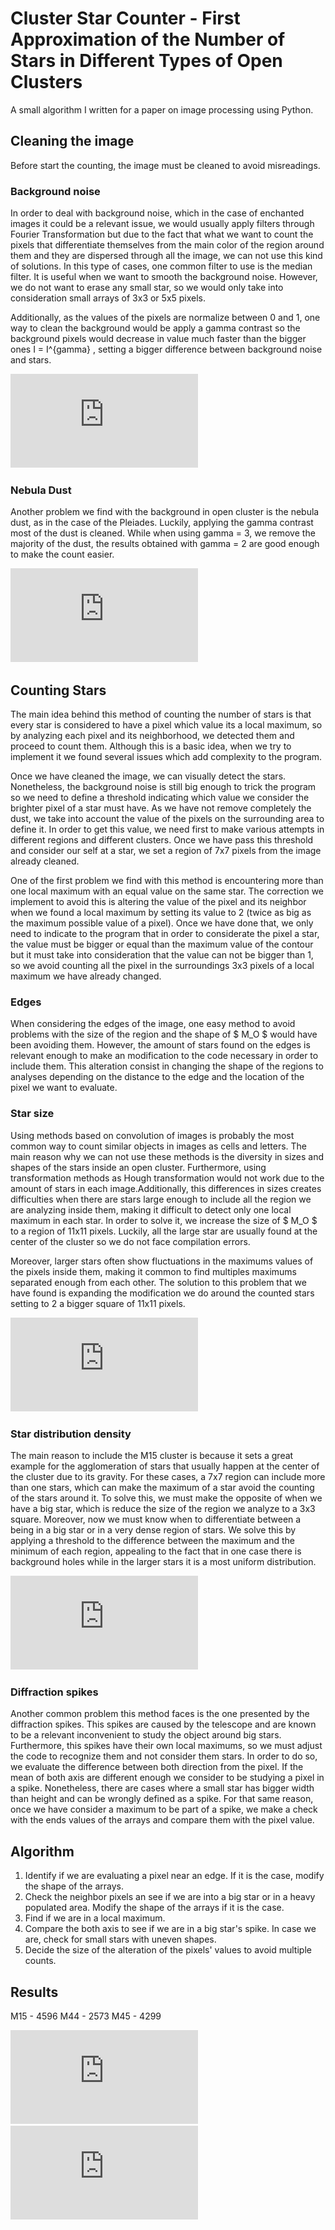 # Cluster Star Counter - First Approximation of the Number of Stars in Different Types of Open Clusters
A small algorithm I written for a paper on image processing using Python. 
## Cleaning the image
Before start the counting, the image must be cleaned to avoid misreadings.
### Background noise
In order to deal with background noise, which in the case of enchanted images it could be a relevant issue, we would usually apply filters through Fourier Transformation but due to the fact that what we want to count the pixels that differentiate themselves from the main color of the region around them and they are dispersed through all the image, we can not use this kind of solutions. In this type of cases, one common filter to use is the median filter. It is useful when we want to smooth the background noise. However, we do not want to erase any small star, so we would only take into consideration small arrays of 3x3 or 5x5 pixels.

Additionally, as the values of the pixels are normalize between 0 and 1, one way to clean the background would be apply a gamma contrast so the background pixels would decrease in value much faster than the bigger ones  I = I^{gamma}  , setting a bigger difference between background noise and stars.


![Filters](https://github.com/AlbertAlonso/ClusterStarCounter/blob/master/Readme_Images/figure_filters_bkg-eps-converted-to.pdf)


### Nebula Dust
Another problem we find with the background in open cluster is the nebula dust, as in the case of the Pleiades. Luckily, applying the gamma contrast most of the dust is cleaned. While when using gamma = 3, we remove the majority of the dust, the results obtained with gamma = 2  are good enough to make the count easier. 

![Nebula Dust](https://github.com/AlbertAlonso/ClusterStarCounter/blob/master/Readme_Images/figure_nebulosa_dust-eps-converted-to.pdf)


## Counting Stars
The main idea behind this method of counting the number of stars is that every star is considered to have a pixel which value its a local maximum, so by analyzing each pixel and its neighborhood, we detected them and proceed to count them. Although this is a basic idea, when we try to implement it we found several issues which add complexity to the program. 

Once we have cleaned the image, we can visually detect the stars. Nonetheless, the background noise is still big enough to trick the program so we need to define a threshold indicating which value we consider the brighter pixel of a star must have. As we have not remove completely the dust, we take into account the value of the pixels on the surrounding area to define it.  In order to get this value, we need first to make various attempts in different regions and different clusters. Once we have pass this threshold and consider our self at a star, we set a region of 7x7 pixels from the image already cleaned.

One of the first problem we find with this method is encountering more than one local maximum with an equal value on the same star. The correction we implement to avoid this is altering the value of the pixel and its neighbor when we found a local maximum by setting its value to 2 (twice as big as the maximum possible value of a pixel).  Once we have done that, we only need to indicate to the program that in order to considerate the pixel a star, the value must be bigger or equal than the maximum value of the contour but it must take into consideration that the value can not be bigger than 1, so we avoid counting all the pixel in the surroundings 3x3 pixels of a local maximum we have already changed.

### Edges
When considering the edges of the image, one easy method to avoid problems with the size of the region and the shape of $ M_O $ would have been avoiding them. However, the amount of stars found on the edges is relevant enough to make an modification to the code necessary in order to include them. This alteration consist in changing the shape of the regions to analyses depending on the distance to the edge and the location of the pixel we want to evaluate.  

### Star size
Using methods based on convolution of images is probably the most common way to count similar objects in images as cells and letters. The main reason why we can not use these methods is the diversity in sizes and shapes of the stars inside an open cluster. Furthermore, using transformation methods as Hough transformation would not work due to the amount of stars in each image.Additionally, this differences in sizes creates difficulties when there are stars large enough to include all the region we are analyzing inside them, making it difficult to detect only one local maximum in each star. In order to solve it, we increase the size of $ M_O $ to a region of 11x11 pixels. Luckily, all the large star are usually found at the center of the cluster so we do not face compilation errors.
  
Moreover, larger stars often show fluctuations in the maximums values of the pixels inside them, making it common to find multiples maximums separated enough from each other. The solution to this problem that we have found is expanding the modification we do around the counted stars setting to 2 a bigger square of 11x11 pixels.

![Nebula Dust](https://github.com/AlbertAlonso/ClusterStarCounter/blob/master/Readme_Images/fig_big_stars-eps-converted-to.pdf)


### Star distribution density
The main reason to include the M15 cluster is because it sets a great example for the agglomeration of stars that usually happen at the center of the cluster due to its gravity. For these cases, a 7x7 region can include more than one stars, which can make the maximum of a star avoid the counting of the stars around it. To solve this, we must make the opposite of when we have a big star, which is reduce the size of the region we analyze to a 3x3 square. Moreover, now we must know when to differentiate between a being in a big star or in a very dense region of stars. We solve this by applying a threshold to the difference between the maximum and the minimum of each region, appealing to the fact that in one case there is background holes while in the larger stars it is a most uniform distribution. 

![Star density](https://github.com/AlbertAlonso/ClusterStarCounter/blob/master/Readme_Images/fig_big_stars-eps-converted-to.pdf)



### Diffraction spikes
Another common problem this method faces is the one presented by the diffraction spikes. This spikes are caused by the telescope and are known to be a relevant inconvenient to study the object around big stars. Furthermore, this spikes have their own local maximums, so we must adjust the code to recognize them and not consider them stars. In order to do so, we evaluate the difference between both direction from the pixel. If the mean of both axis are different enough we consider to be studying a pixel in a spike. Nonetheless, there are cases where a small star has bigger width than height and can be wrongly defined as a spike. For that same reason, once we have consider a maximum to be part of a spike, we make a check with the ends values of the arrays and compare them with the pixel value.  

## Algorithm
1. Identify if we are evaluating a pixel near an edge. If it is the case, modify the shape of the arrays.
2. Check the neighbor pixels an see if we are into a big star or in a heavy populated area. Modify the shape of the arrays if it is the case. 
3. Find if we are in a local maximum.
4. Compare the both axis to see if we are in a big star's spike. In case we are, check for small stars with uneven shapes. 
5. Decide the size of the alteration of the pixels' values to avoid multiple counts. 

## Results

M15 - 4596
M44 - 2573
M45 - 4299

![Some Reuslts](https://github.com/AlbertAlonso/ClusterStarCounter/blob/master/Readme_Images/fig_results_m15-eps-converted-to.pdf)
![Center of cluster](https://github.com/AlbertAlonso/ClusterStarCounter/blob/master/Readme_Images/fig_centre_m15-eps-converted-to.pdf)


